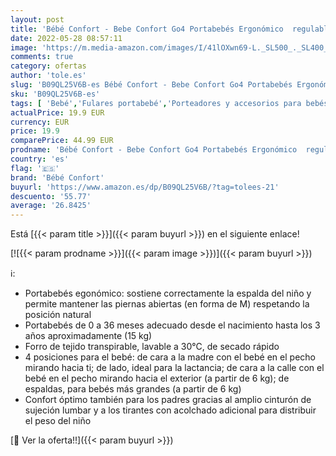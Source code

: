 ```yaml
---
layout: post
title: 'Bébé Confort - Bebe Confort Go4 Portabebés Ergonómico  regulable en 4 posiciones: frente a la mamá y el bebé de cara a la calle  de espaldas y de lado  para bebés desde el nacimiento hasta 15kg  Color gris oscuro'
date: 2022-05-28 08:57:11
image: 'https://m.media-amazon.com/images/I/41lOXwn69-L._SL500_._SL400_.jpg'
comments: true
category: ofertas
author: 'tole.es'
slug: 'B09QL25V6B-es Bébé Confort - Bebe Confort Go4 Portabebés Ergonómico...'
sku: 'B09QL25V6B-es'
tags: [ 'Bebé','Fulares portabebé','Porteadores y accesorios para bebés y niños pequeños','bebe','bebé','bebés','bébé','bébé confort','confort','portabebés','🇪🇸', ]
actualPrice: 19.9 EUR
currency: EUR
price: 19.9
comparePrice: 44.99 EUR
prodname: 'Bébé Confort - Bebe Confort Go4 Portabebés Ergonómico  regulable en 4 posiciones: frente a la mamá y el bebé de cara a la calle  de espaldas y de lado  para bebés desde el nacimiento hasta 15kg  Color gris oscuro'
country: 'es'
flag: '🇪🇸'
brand: 'Bébé Confort'
buyurl: 'https://www.amazon.es/dp/B09QL25V6B/?tag=tolees-21'
descuento: '55.77'
average: '26.8425'
---
```


Está [{{< param title >}}]({{< param buyurl >}}) en el siguiente enlace!

[![{{< param prodname >}}]({{< param image >}})]({{< param buyurl >}})

ℹ️:

- Portabebés egonómico: sostiene correctamente la espalda del niño y permite mantener las piernas abiertas (en forma de M) respetando la posición natural
- Portabebés de 0 a 36 meses adecuado desde el nacimiento hasta los 3 años aproximadamente (15 kg)
- Forro de tejido transpirable, lavable a 30°C, de secado rápido
- 4 posiciones para el bebé: de cara a la madre con el bebé en el pecho mirando hacia ti; de lado, ideal para la lactancia; de cara a la calle con el bebé en el pecho mirando hacia el exterior (a partir de 6 kg); de espaldas, para bebés más grandes (a partir de 6 kg)
- Confort óptimo también para los padres gracias al amplio cinturón de sujeción lumbar y a los tirantes con acolchado adicional para distribuir el peso del niño

[🛒 Ver la oferta!!]({{< param buyurl >}})
